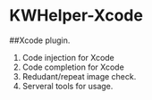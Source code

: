 # KWHelper-Xcode
##Xcode plugin.
1. Code injection for Xcode
2. Code completion for Xcode
3. Redudant/repeat image check.
4. Serveral tools for usage.
